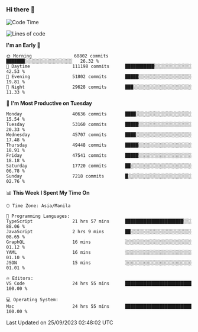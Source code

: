 ### Hi there 👋

<!--START_SECTION:waka-->
![Code Time](http://img.shields.io/badge/Code%20Time-4%2C364%20hrs%2015%20mins-blue)

![Lines of code](https://img.shields.io/badge/From%20Hello%20World%20I%27ve%20Written-104.1%20million%20lines%20of%20code-blue)

**I'm an Early 🐤** 

```text
🌞 Morning                68802 commits       ███████░░░░░░░░░░░░░░░░░░   26.32 % 
🌆 Daytime                111198 commits      ███████████░░░░░░░░░░░░░░   42.53 % 
🌃 Evening                51802 commits       █████░░░░░░░░░░░░░░░░░░░░   19.81 % 
🌙 Night                  29628 commits       ███░░░░░░░░░░░░░░░░░░░░░░   11.33 % 
```
📅 **I'm Most Productive on Tuesday** 

```text
Monday                   40636 commits       ████░░░░░░░░░░░░░░░░░░░░░   15.54 % 
Tuesday                  53160 commits       █████░░░░░░░░░░░░░░░░░░░░   20.33 % 
Wednesday                45707 commits       ████░░░░░░░░░░░░░░░░░░░░░   17.48 % 
Thursday                 49448 commits       █████░░░░░░░░░░░░░░░░░░░░   18.91 % 
Friday                   47541 commits       █████░░░░░░░░░░░░░░░░░░░░   18.18 % 
Saturday                 17720 commits       ██░░░░░░░░░░░░░░░░░░░░░░░   06.78 % 
Sunday                   7218 commits        █░░░░░░░░░░░░░░░░░░░░░░░░   02.76 % 
```


📊 **This Week I Spent My Time On** 

```text
🕑︎ Time Zone: Asia/Manila

💬 Programming Languages: 
TypeScript               21 hrs 57 mins      ██████████████████████░░░   88.06 % 
JavaScript               2 hrs 9 mins        ██░░░░░░░░░░░░░░░░░░░░░░░   08.65 % 
GraphQL                  16 mins             ░░░░░░░░░░░░░░░░░░░░░░░░░   01.12 % 
YAML                     16 mins             ░░░░░░░░░░░░░░░░░░░░░░░░░   01.10 % 
JSON                     15 mins             ░░░░░░░░░░░░░░░░░░░░░░░░░   01.01 % 

🔥 Editors: 
VS Code                  24 hrs 55 mins      █████████████████████████   100.00 % 

💻 Operating System: 
Mac                      24 hrs 55 mins      █████████████████████████   100.00 % 
```


 Last Updated on 25/09/2023 02:48:02 UTC
<!--END_SECTION:waka-->


<!--
**rad182/rad182** is a ✨ _special_ ✨ repository because its `README.md` (this file) appears on your GitHub profile.

Here are some ideas to get you started:

- 🔭 I’m currently working on ...
- 🌱 I’m currently learning ...
- 👯 I’m looking to collaborate on ...
- 🤔 I’m looking for help with ...
- 💬 Ask me about ...
- 📫 How to reach me: ...
- 😄 Pronouns: ...
- ⚡ Fun fact: ...
-->
